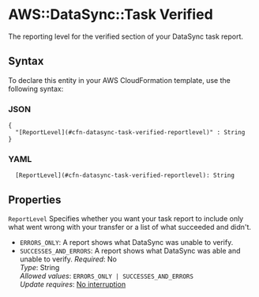 # AWS::DataSync::Task Verified<a name="aws-properties-datasync-task-verified"></a>

The reporting level for the verified section of your DataSync task report\.

## Syntax<a name="aws-properties-datasync-task-verified-syntax"></a>

To declare this entity in your AWS CloudFormation template, use the following syntax:

### JSON<a name="aws-properties-datasync-task-verified-syntax.json"></a>

```
{
  "[ReportLevel](#cfn-datasync-task-verified-reportlevel)" : String
}
```

### YAML<a name="aws-properties-datasync-task-verified-syntax.yaml"></a>

```
  [ReportLevel](#cfn-datasync-task-verified-reportlevel): String
```

## Properties<a name="aws-properties-datasync-task-verified-properties"></a>

`ReportLevel`  <a name="cfn-datasync-task-verified-reportlevel"></a>
Specifies whether you want your task report to include only what went wrong with your transfer or a list of what succeeded and didn't\.  
+  `ERRORS_ONLY`: A report shows what DataSync was unable to verify\.
+  `SUCCESSES_AND_ERRORS`: A report shows what DataSync was able and unable to verify\.
*Required*: No  
*Type*: String  
*Allowed values*: `ERRORS_ONLY | SUCCESSES_AND_ERRORS`  
*Update requires*: [No interruption](https://docs.aws.amazon.com/AWSCloudFormation/latest/UserGuide/using-cfn-updating-stacks-update-behaviors.html#update-no-interrupt)